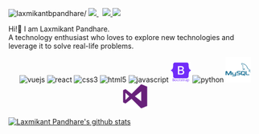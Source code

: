 <p align="left"> 
 <img src=https://komarev.com/ghpvc/?username=laxmikantbpandhare alt=laxmikantbpandhare/>
  <a href="https://www.linkedin.com/in/laxmikantpandhare">
    <img src="https://img.shields.io/badge/laxmikantpandhare?style=flat&logo=linkedin">
  </a> &nbsp; 
  <a href="https://twitter.com/laxmikantpandha">
    <img src="https://img.shields.io/twitter/url?label=Laxmikant%20Pandhare&style=social&url=https%3A%2F%2Ftwitter.com%2Flaxmikantpandha">
  </a>
 <a href="https://medium.com/@akanksharaghav">
    <img src="https://img.shields.io/badge/akanksharaghav-30302f?style=flat&logo=medium">
  </a>
</p>

Hi!👋 I am Laxmikant Pandhare.<br>A technology enthusiast who loves to explore new technologies and leverage it to solve real-life problems.<br />
<p align="center"><img src=https://devicons.github.io/devicon/devicon.git/icons/vuejs/vuejs-original-wordmark.svg alt=vuejs width="40" height="40"/> <img src=https://devicons.github.io/devicon/devicon.git/icons/react/react-original-wordmark.svg alt=react width="40" height="40"/> <img src=https://devicons.github.io/devicon/devicon.git/icons/css3/css3-original-wordmark.svg alt=css3 width="40" height="40"/> <img src=https://devicons.github.io/devicon/devicon.git/icons/html5/html5-original-wordmark.svg alt=html5 width="40" height="40"/> <img src=https://devicons.github.io/devicon/devicon.git/icons/javascript/javascript-original.svg alt=javascript width="40" height="40"/> <img src=https://raw.githubusercontent.com/devicons/devicon/master/icons/bootstrap/bootstrap-plain-wordmark.svg alt=Bootstrap width="40" height="40"/> <img src=https://devicons.github.io/devicon/devicon.git/icons/python/python-original-wordmark.svg alt=python width="50" height="50"/>
 <img src=https://raw.githubusercontent.com/devicons/devicon/master/icons/mysql/mysql-plain-wordmark.svg alt=mysql width="50" height="50"/> 
 <img src=https://raw.githubusercontent.com/devicons/devicon/master/icons/visualstudio/visualstudio-plain.svg alt=vs-code width="50" height="50"/></p>


[![Laxmikant Pandhare's github stats](https://github-readme-stats.vercel.app/api?username=laxmikantbpandhare)](https://github.com/laxmikantbpandhare/github-readme-stats)


<!--
**laxmikantbpandhare/laxmikantbpandhare** is a ✨ _special_ ✨ repository because its `README.md` (this file) appears on your GitHub profile.

Here are some ideas to get you started:

- 🔭 I’m currently working on ...
- 🌱 I’m currently learning ...
- 👯 I’m looking to collaborate on ...
- 🤔 I’m looking for help with ...
- 💬 Ask me about ...
- 📫 How to reach me: ...
- 😄 Pronouns: ...
- ⚡ Fun fact: ...
-->
